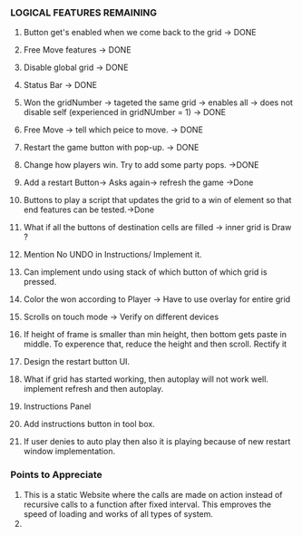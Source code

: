 ### LOGICAL FEATURES REMAINING
1. Button get's enabled when we come back to the grid → DONE
2. Free Move features → DONE
3. Disable global grid → DONE
4. Status Bar → DONE
5. Won the gridNumber → tageted the same grid → enables all → does not disable self (experienced in gridNUmber = 1) → DONE
6. Free Move → tell which peice to move. → DONE
7. Restart the game button with pop-up. → DONE
13. Change how players win. Try to add some party pops. →DONE
14. Add a restart Button→ Asks again→ refresh the game →Done
18. Buttons to play a script that updates the grid to a win of element so that end features can be tested.→Done

8. What if all the buttons of destination cells are filled → inner grid is Draw ?
9. Mention No UNDO in Instructions/ Implement it.
15. Can implement undo using stack of which button of which grid is pressed.
10. Color the won according to Player → Have to use overlay for entire grid
11. Scrolls on touch mode → Verify on different devices
12. If height of frame is smaller than min height, then bottom gets paste in middle. To experence that, reduce the height and then scroll. Rectify it
17. Design the restart button UI.
19. What if grid has started working, then autoplay will not work well. implement refresh and then autoplay.
20. Instructions Panel
21. Add instructions button in tool box.
22. If user denies to auto play then also it is playing because of new restart window implementation.


### Points to Appreciate
1. This is a static Website where the calls are made on action instead of recursive calls to a function after fixed interval. This emproves the speed of loading and works of all types of system.
2. 